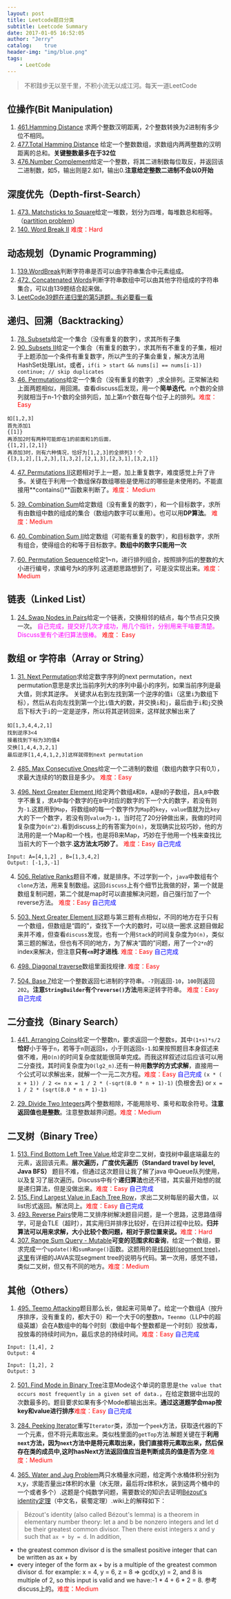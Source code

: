 ```yaml
---
layout: post
title: Leetcode题目分类
subtitle: Leetcode Summary
date: 2017-01-05 16:52:05
author: "Jerry"
catalog:    true
header-img: "img/blue.png"
tags:
    - LeetCode
---
```


> 不积跬步无以至千里，不积小流无以成江河。每天一道LeetCode

## 位操作(Bit Manipulation)

1. [461.Hamming Distance](https://leetcode.com/contest/leetcode-weekly-contest-13/problems/hamming-distance/) 求两个整数汉明距离，2个整数转换为2进制有多少位不相同。
2. [477.Total Hamming Distance](https://leetcode.com/contest/leetcode-weekly-contest-13/problems/total-hamming-distance/) 给定一个整数数组，求数组内两两整数的汉明距离的总和。**关键整数最多在于32位**
3. [476.Number Complement](https://leetcode.com/contest/leetcode-weekly-contest-14/problems/number-complement/)给定一个整数，将其二进制数每位取反，并返回该二进制数，如5，输出则是2.如1，输出0.**注意给定整数二进制不会以0开始**

## 深度优先（Depth-first-Search）

1. [473. Matchsticks to Square](https://leetcode.com/problems/matchsticks-to-square/)给定一堆数，划分为四堆，每堆数总和相等。（[partition problem](https://en.wikipedia.org/wiki/Partition_problem)）
2. [140. Word Break II](https://leetcode.com/problems/word-break-ii/) <font color="red">难度：Hard</font>

## 动态规划（Dynamic Programming)

1. [139.WordBreak](https://leetcode.com/problems/word-break/)判断字符串是否可以由字符串集合中元素组成。
2. [472. Concatenated Words](https://leetcode.com/contest/leetcode-weekly-contest-13/problems/concatenated-words/)判断字符串数组中可以由其他字符组成的字符串集合，可以由139题结合起来做。
3. <a href='#39'>LeetCode39题在递归里的第5道题，有必要看一看</a>

## 递归、回溯（Backtracking）

1. [78. Subsets](https://leetcode.com/problems/subsets/)给定一个集合（没有重复的数字），求其所有子集
2. [90. Subsets II](https://leetcode.com/problems/subsets-ii/)给定一个集合（有重复的数字），求其所有不重复的子集，相对于上题添加一个条件有重复数字，所以产生的子集会重复，解决方法用HashSet处理List，或者，`if(i > start && nums[i] == nums[i-1]) continue; // skip duplicates`
3. [46. Permutations](https://leetcode.com/problems/permutations/)给定一个集合（没有重复的数字）,求全排列。正常解法和上面两题相似，用回溯。查看discuss后发现，用一个**简单迭代**。n个数的全排列就相当于n-1个数的全排列后，加上第n个数在每个位子上的排列。<font color="red">难度： Easy</font>

```
如[1,2,3]
首先添加1
{[1]}
再添加2时有两种可能即在1的前面和1的后面，
{[1,2],[2,1]}
再添加3时，则有六种情况，恰好为[1,2,3]的全排列3！个
{[3,1,2],[1,2,3],[1,3,2],[2,1,3],[2,3,1],[3,2,1]}
```

4. [47. Permutations II](https://leetcode.com/problems/permutations-ii/)这题相对于上一题，加上重复数字，难度感觉上升了许多。关键在于利用一个数组保存数组哪些是使用过的哪些是未使用的。不能直接用**contains()**函数来判断了。<font color="red">难度： Medium</font>
5. [39. Combination Sum](https://leetcode.com/problems/combination-sum/)给定数组（没有重复的数字），和一个目标数字，求所有由数组中数的组成的集合（数组内数字可以重用）。也可以用**DP算法**。  <font color="red">难度：Medium</font> <a id='39'></a>
6. [40. Combination Sum II](https://leetcode.com/problems/combination-sum-ii/)给定数组（可能有重复的数字），和目标数字，求所有组合，使得组合的和等于目标数字。**数组中的数字只能用一次**

7. [60. Permutation Sequence](https://leetcode.com/problems/permutation-sequence/)给定1~n，进行排列组合，按照排列后的整数的大小进行编号，求编号为k的序列.这道题思路想到了，可是没实现出来。<font color="red">难度： Medium</font>

## 链表（Linked List）

1. [24. Swap Nodes in Pairs](https://leetcode.com/problems/swap-nodes-in-pairs/)给定一个链表，交换相邻的结点，每个节点只交换一次。 <font color="#FF00FF">自己完成，提交好几次才成功，用几个指针，分别用来干啥要清楚。Discuss里有个递归算法很棒。</font> <font color="red">难度： Easy</font>


## 数组 or 字符串（Array or String）

1. [31. Next Permutation](https://leetcode.com/problems/next-permutation/)求给定数字序列的next permutation，next permutation意思是求比当前序列大的序列中最小的序列，如果当前序列是最大值，则求其逆序。
关键求从右到左找到第一个逆序的值`i`（这里`i`为数组下标），然后从右向左找到第一个比`i`值大的数，并交换`i`和`j`，最后由于`i`和`j`交换后下标大于`i`的一定是逆序，所以将其逆转回来，这样就求解出来了

```
如[1,3,4,4,2,1]
找到逆序3<4
接着找到下标为3的值4
交换[1,4,4,3,2,1]
最后逆序[1,4,4,1,2,3]这样就得到next permutation

```

2. [485. Max Consecutive Ones](https://leetcode.com/problems/max-consecutive-ones/)给定一个二进制的数组（数组内数字只有0,1），求最大连续的1的数目是多少。 <font color="red">难度：Easy</font>

3. [496. Next Greater Element I](https://leetcode.com/contest/leetcode-weekly-contest-18b/problems/next-greater-element-i/)给定两个数组`A`和`B`，`A`是`B`的子数组，且`A`,`B`中数字不重复，求`A`中每个数字的在`B`中对应的数字的下一个大的数字，若没有则为`-1`.这题用到`Map`，将数组`B`的每一个数字作为`Map`的`key`，`value`值就为比`key`大的下一个数字，若没有则`value`为`-1`，当时花了20分钟做出来，我做的时间复杂度为`O(n^2)`.看到discuss上的有答案为`O(n)`，发现确实比较巧妙，他的方法用的是一个Map和一个栈，也是将B来Map，巧妙在于他用一个栈来查找比当前大的下一个数字.**这方法太巧妙了**。 <font color="red">难度：Easy</font>  <font color="blue">自己完成</font>

```
Input: A=[4,1,2] , B=[1,3,4,2]
Output: [-1,3,-1]
```

4. [506. Relative Ranks](https://leetcode.com/contest/leetcode-weekly-contest-18b/problems/relative-ranks/)题目不难，就是排序。不过学到一个，`java`中数组有个`clone`方法，用来复制数组。这回`discuss`上有个细节比我做的好，第一个就是数组复制问题，第二个就是map时可以直接解决问题，自己强行加了一个reverse方法。 <font color="red">难度：Easy</font>  <font color="blue">自己完成</font>


5. [503. Next Greater Element II](https://leetcode.com/contest/leetcode-weekly-contest-18b/problems/next-greater-element-ii/)这题与第三题有点相似，不同的地方在于只有一个数组，但数组是“圆的”，查找下一个大的数时，可以绕一圈求.这题目做起来并不难，但查看`discuss`发现，也有一个用`Stack`的时间复杂度为`O(n)`，类似第三题的解法，但也有不同的地方，为了解决“圆的”问题，用了一个`2*n`的index来解决，但注意**只有`<n`时才进栈**.  <font color="red">难度：Easy</font>  <font color="blue">自己完成</font>

6. [498. Diagonal traverse](https://leetcode.com/contest/leetcode-weekly-contest-18b/problems/diagonal-traverse/)数组里面找规律. <font color="red">难度：Easy</font>

7. [504. Base 7](https://leetcode.com/contest/leetcode-weekly-contest-19/problems/base-7/)给定一个整数返回七进制的字符串。`-7`则返回`-10`，`100`则返回`202`。**注意`StringBuilder`有个`reverse()`方法**用来逆转字符串。 <font color="red">难度：Easy</font>  <font color="blue">自己完成</font>
## 二分查找（Binary Search）

1. [441. Arranging Coins](https://leetcode.com/problems/arranging-coins/)给定一个整数n，要求返回一个整数s，其中`(1+s)*s/2`**恰好**小于等于`n`，若等于`n`则返回`s`，小于则返回`s-1`.如果按照题目本身叙述来做不难，用`O(n)`的时间复杂度就能很简单完成。而我这样叙述过后应该可以用二分查找，其时间复杂度为`O(lg2_n)`.还有一种用**数学的方式求解**，直接用一个公式可以求解出来，就解一个一元二次方程。<font color="red">难度：Easy</font>  <font color="blue">自己完成</font>
`(x * ( x + 1)) / 2 <= n`
`x = 1 / 2 * (-sqrt(8.0 * n + 1)-1)` (负根舍去) or `x = 1 / 2 * (sqrt(8.0 * n + 1)-1)`

2. [29. Divide Two Integers](https://leetcode.com/problems/divide-two-integers/)两个整数相除，不能用除号、乘号和取余符号。**注意返回值也是整数**。注意整数越界问题。<font color="red">难度：Medium</font>

## 二叉树（Binary Tree）

1. [513. Find Bottom Left Tree Value](https://leetcode.com/contest/leetcode-weekly-contest-19/problems/find-bottom-left-tree-value/),给定非空二叉树，查找树中最底端最左的元素，返回该元素。**层次遍历，广度优先遍历（Standard travel by level, Java BFS）** 题目不难，但通过这次题目让我了解了java 中Queue队列使用，以及复习了层次遍历。Discuss中有个**递归算法**也还不错，其实最开始想的就是递归算法，但是没做出来。<font color="red">难度：Easy</font>  <font color="blue">自己完成</font>
2. [515. Find Largest Value in Each Tree Row](https://leetcode.com/contest/leetcode-weekly-contest-19/problems/find-largest-value-in-each-tree-row/)，求出二叉树每层的最大值，以list形式返回。解法同上。<font color="red">难度：Easy</font>  <font color="blue">自己完成</font>
3. [493. Reverse Pairs](https://leetcode.com/contest/leetcode-weekly-contest-19/problems/reverse-pairs/)使用二叉排序树解决题目问题，是一个思路，这思路值得学，可是会TLE（超时），其实用归并排序比较好，在归并过程中比较。**归并算法可以用来求解，大小比较个数问题，相对于原位置来说。**<font color="red">难度：Hard</font> 
4. [307. Range Sum Query - Mutable](https://leetcode.com/problems/range-sum-query-mutable/)**可变的范围求和查询**，给定一个数组，要求完成一个`update()`和`sumRange()`函数。这题用的是[线段树(segment tree)](https://en.wikipedia.org/wiki/Segment_tree)，[这里](http://www.geeksforgeeks.org/segment-tree-set-1-sum-of-given-range/)有详细的JAVA实现segment tree的说明与代码。第一次用，感觉不错，类似二叉树，但又有不同的地方。<font color="red">难度：Medium</font>

## 其他（Others）

1. [495. Teemo Attacking](https://leetcode.com/contest/leetcode-weekly-contest-17/problems/teemo-attacking/)题目那么长，做起来可简单了。给定一个数组A（按升序排序，没有重复的，都大于0）和一个大于0的整数n，`Teenmo`（LLP中的超级英雄）会在A数组中的每个时刻（数组中每个整数都是一个时刻）投放毒，投放毒的持续时间为n，最后求总的持续时间。<font color="red">难度：Easy</font>  <font color="blue">自己完成</font>

```
Input: [1,4], 2
Output: 4

Input: [1,2], 2
Output: 3
```

2. [501. Find Mode in Binary Tree](https://leetcode.com/contest/leetcode-weekly-contest-17/problems/find-mode-in-binary-tree/)注意Mode这个单词的意思是`the value that occurs most frequently in a given set of data.`，在给定数据中出现的次数最多的。题目要求如果有多个Mode都输出出来。**通过这道题学会map按key和value进行排序**<font color="red">难度：Easy</font>  <font color="blue">自己完成</font>

3. [284. Peeking Iterator](https://leetcode.com/problems/peeking-iterator/)重写`Iterator`类，添加一个`peek`方法，获取迭代器的下一个元素，但不将元素取出来。类似栈里面的`getTop`方法.解题关键在于**利用`next`方法，因为`next`方法中是将元素取出来，我们直接将元素取出来，然后保存在类的成员中,这时hasNext方法返回值应当是判断成员的值是否为空**.<font color="red">难度：Medium</font>

4. [365. Water and Jug Problem](https://leetcode.com/problems/water-and-jug-problem/)两只水桶量水问题，给定两个水桶体积分别为x,y，求能否量出z体积的水量（水无限，最后将z体积水，装到这两个桶中的一个或者多个）.这题是个纯数学问题，需要数论的知识去证明[Bézout's identity定理](https://en.wikipedia.org/wiki/B%C3%A9zout%27s_identity)（中文名，裴蜀定理）.wiki上的解释如下：

> Bézout's identity (also called Bézout's lemma) is a theorem in elementary number theory: let a and b be nonzero integers and let d be their greatest common divisor. Then there exist integers x and y such that `ax + by = d`. In addition,
- the greatest common divisor d is the smallest positive integer that can be written as ax + by
- every integer of the form ax + by is a multiple of the greatest common divisor d.
for example:  x = 4, y = 6, z = 8 => gcd(x,y) = 2, and 8 is multiple of 2, so this input is valid and we have:-1 * 4 + 6 * 2 = 8.
参考discuss上的。<font color="red">难度：Medium</font>
